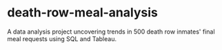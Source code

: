# death-row-meal-analysis
A data analysis project uncovering trends in 500 death row inmates' final meal requests using SQL and Tableau.
